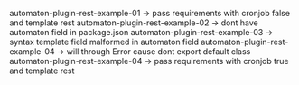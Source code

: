 automaton-plugin-rest-example-01 -> pass requirements with cronjob false and template rest
automaton-plugin-rest-example-02 -> dont have automaton field in package.json
automaton-plugin-rest-example-03 -> syntax template field malformed in automaton field
automaton-plugin-rest-example-04 -> will through Error cause dont export default class
automaton-plugin-rest-example-04 -> pass requirements with cronjob true and template rest
